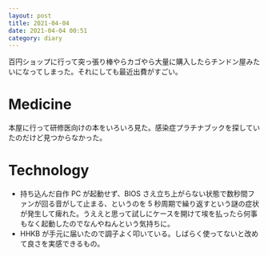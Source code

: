 ```yaml
---
layout: post
title: 2021-04-04
date: 2021-04-04 00:51
category: diary
---
```


百円ショップに行って突っ張り棒やらカゴやら大量に購入したらチンドン屋みたいになってしまった。それにしても最近出費がすごい。

# Medicine
本屋に行って研修医向けの本をいろいろ見た。感染症プラチナブックを探していたのだけど見つからなかった。

# Technology
- 持ち込んだ自作 PC が起動せず、BIOS さえ立ち上がらない状態で数秒間ファンが回る音がして止まる、というのを 5 秒周期で繰り返すという謎の症状が発生して痺れた。うええと思って試しにケースを開けて埃を払ったら何事もなく起動したのでなんやねんという気持ちに。
- HHKB が手元に届いたので調子よく叩いている。しばらく使ってないと改めて良さを実感できるもの。